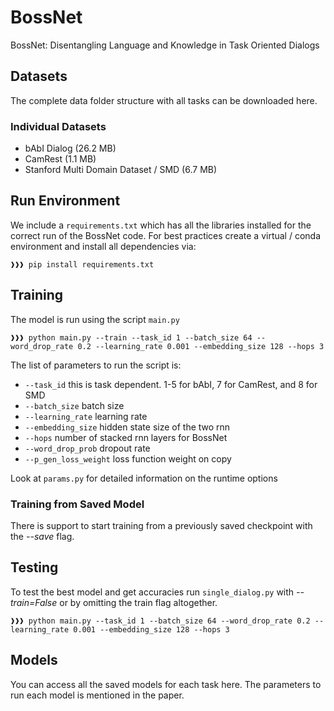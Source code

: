 # BossNet
BossNet: Disentangling Language and Knowledge in Task Oriented Dialogs

## Datasets
The complete data folder structure with all tasks can be downloaded here.  

### Individual Datasets
- bAbI Dialog (26.2 MB)
- CamRest (1.1 MB)
- Stanford Multi Domain Dataset / SMD (6.7 MB)

## Run Environment
We include a `requirements.txt` which has all the libraries installed for the correct run of the BossNet code.
For best practices create a virtual / conda environment and install all dependencies via:
```console
❱❱❱ pip install requirements.txt
```

## Training
The model is run using the script `main.py` 
```console
❱❱❱ python main.py --train --task_id 1 --batch_size 64 --word_drop_rate 0.2 --learning_rate 0.001 --embedding_size 128 --hops 3
```

The list of parameters to run the script is:
- `--task_id` this is task dependent. 1-5 for bAbI, 7 for CamRest, and 8 for SMD
- `--batch_size` batch size
- `--learning_rate` learning rate
- `--embedding_size` hidden state size of the two rnn
- `--hops` number of stacked rnn layers for BossNet
- `--word_drop_prob` dropout rate
- `--p_gen_loss_weight` loss function weight on copy

Look at `params.py` for detailed information on the runtime options

### Training from Saved Model
There is support to start training from a previously saved checkpoint with the *--save* flag.

## Testing
To test the best model and get accuracies run `single_dialog.py` with *--train=False* or by omitting the train flag altogether.
```console
❱❱❱ python main.py --task_id 1 --batch_size 64 --word_drop_rate 0.2 --learning_rate 0.001 --embedding_size 128 --hops 3
```

## Models
You can access all the saved models for each task here. The parameters to run each model is mentioned in the paper.
